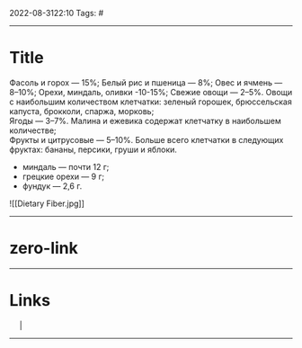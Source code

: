 2022-08-3122:10
Tags: #

---
# Title
Фасоль и горох — 15%; Белый рис и пшеница — 8%; Овес и ячмень — 8–10%; Орехи, миндаль, оливки -10-15%; Свежие овощи — 2–5%. Овощи с наибольшим количеством клетчатки: зеленый горошек, брюссельская капуста, брокколи, спаржа, морковь;  
Ягоды — 3–7%. Малина и ежевика содержат клетчатку в наибольшем количестве;  
Фрукты и цитрусовые — 5–10%. Больше всего клетчатки в следующих фруктах: бананы, персики, груши и яблоки.

-   миндаль — почти 12 г;
-   грецкие орехи — 9 г;
-   фундук — 2,6 г.

![[Dietary Fiber.jpg]]

---
# zero-link


---
# Links
 &emsp; | &emsp; 


---